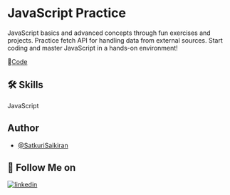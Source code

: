 
# JavaScript Practice

JavaScript basics and advanced concepts through fun exercises and projects. Practice fetch API for handling data from external sources. Start coding and master JavaScript in a hands-on environment!

🔗[Code](https://github.com/SatkuriSaikiran/JavaScript/tree/main)
## 🛠 Skills
JavaScript


## Author

- [@SatkuriSaikiran](https://github.com/SatkuriSaikiran)


## 🔗 Follow Me on
[![linkedin](https://img.shields.io/badge/linkedin-0A66C2?style=for-the-badge&logo=linkedin&logoColor=white)](https://www.linkedin.com/in/satkuri-saikiran/)

